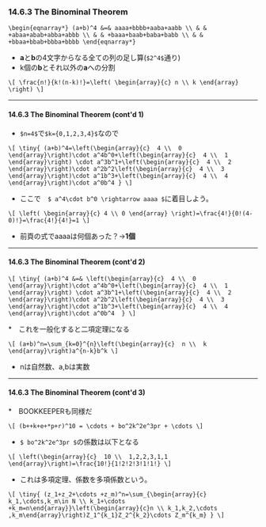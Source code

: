 ### 14.6.3 The Binominal Theorem

`\begin{eqnarray*}
(a+b)^4 &=& aaaa+bbbb+aaba+aabb \\
        & & +abaa+abab+abba+abbb \\
        & & +baaa+baab+baba+babb \\
        & & +bbaa+bbab+bbba+bbbb
\end{eqnarray*}`

* **a**と**b**の4文字からなる全ての列の足し算(`$2^4$`通り)
* k個の**b**とそれ以外の**a**への分割

`\[
\frac{n!}{k!(n-k)!}=\left(
\begin{array}{c}
  n \\
  k
\end{array}
\right)
\]`

---

#### 14.6.3 The Binominal Theorem (cont'd 1)

* `$n=4$`で`$k={0,1,2,3,4}$`なので

`\[
\tiny{
(a+b)^4=\left(\begin{array}{c}  4 \\  0 \end{array}\right)\cdot a^4b^0+\left(\begin{array}{c}  4 \\  1 \end{array}\right) \cdot a^3b^1+\left(\begin{array}{c}  4 \\  2 \end{array}\right)\cdot a^2b^2\left(\begin{array}{c}  4 \\  3 \end{array}\right)\cdot a^1b^3+\left(\begin{array}{c}  4 \\  4 \end{array}\right)\cdot a^0b^4
}
\]`
* ここで　`$ a^4\cdot b^0 \rightarrow aaaa $`に着目しよう。

`\[
\left(
\begin{array}{c}
  4 \\
  0
\end{array}
\right)=\frac{4!}{0!(4-0)!}=\frac{4!}{4!}=1
\]`

* 前頁の式でaaaaは何個あった？→**1個**

---

#### 14.6.3 The Binominal Theorem (cont'd 2)

`\[
\tiny{
(a+b)^4 &=& \left(\begin{array}{c}  4 \\  0 \end{array}\right)\cdot a^4b^0+\left(\begin{array}{c}  4 \\  1 \end{array}\right) \cdot a^3b^1+\left(\begin{array}{c}  4 \\  2 \end{array}\right)\cdot a^2b^2\left(\begin{array}{c}  4 \\  3 \end{array}\right)\cdot a^1b^3+\left(\begin{array}{c}  4 \\  4 \end{array}\right)\cdot a^0b^4 
}
\]`

*　これを一般化すると二項定理になる

`\[
(a+b)^n=\sum_{k=0}^{n}\left(\begin{array}{c}  n \\  k \end{array}\right)a^{n-k}b^k
\]`

* nは自然数、a,bは実数

---

#### 14.6.3 The Binominal Theorem (cont'd 3)

*　BOOKKEEPERも同様だ

`\[
(b++k+e+*p+r)^10 = \cdots + bo^2k^2e^3pr + \cdots
\]`

*  `$ bo^2k^2e^3pr $`の係数は以下となる

`\[
\left(\begin{array}{c}  10 \\  1,2,2,3,1,1 \end{array}\right)=\frac{10!}{1!2!2!3!1!1!}
\]`

* これは多項定理、係数を多項係数という。

`\[
\tiny{
(z_1+z_2+\cdots +z_m)^n=\sum_{\begin{array}{c} k_1,\cdots,k_m\in N \\ k_1+\cdots +k_m=n\end{array}}\left(\begin{array}{c}n \\ k_1,k_2,\cdots ,k_m\end{array}\right)Z_1^{k_1}Z_2^{k_2}\cdots Z_m^{k_m}
}
\]`
